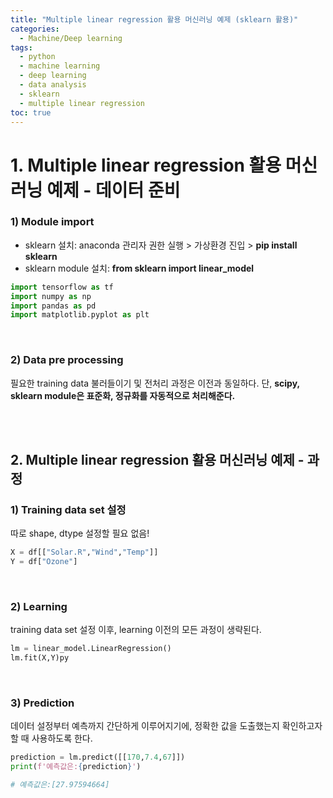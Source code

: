 ```yaml
---
title: "Multiple linear regression 활용 머신러닝 예제 (sklearn 활용)"
categories: 
  - Machine/Deep learning 
tags:
  - python
  - machine learning
  - deep learning
  - data analysis
  - sklearn
  - multiple linear regression
toc: true
---
```


# 1. Multiple linear regression 활용 머신러닝 예제 - 데이터 준비

### 1) Module import

- sklearn 설치: anaconda 관리자 권한 실행 > 가상환경 진입 > **pip install sklearn**
- sklearn module 설치: **from sklearn import linear_model**

```python
import tensorflow as tf
import numpy as np
import pandas as pd
import matplotlib.pyplot as plt
```

<br>

### 2) Data pre processing

필요한 training data 불러들이기 및 전처리 과정은 이전과 동일하다. 
단, **scipy, sklearn module은 표준화, 정규화를 자동적으로 처리해준다.** 

<br><br>

## 2. Multiple linear regression 활용 머신러닝 예제 - 과정

### 1) Training data set 설정

따로 shape, dtype 설정할 필요 없음!

```python
X = df[["Solar.R","Wind","Temp"]]
Y = df["Ozone"]
```

<br>

### 2) Learning

training data set 설정 이후, learning 이전의 모든 과정이 생략된다.

```python
lm = linear_model.LinearRegression()
lm.fit(X,Y)py
```

<br>

### 3) Prediction

데이터 설정부터 예측까지 간단하게 이루어지기에, 정확한 값을 도출했는지 확인하고자 할 때 사용하도록 한다. 

```python
prediction = lm.predict([[170,7.4,67]])
print(f'예측값은:{prediction}')

# 예측값은:[27.97594664]
```

